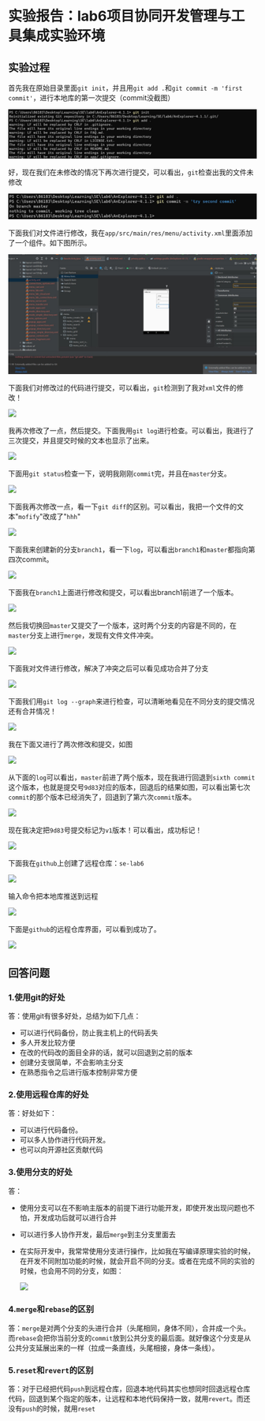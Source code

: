 # 实验报告：lab6项目协同开发管理与工具集成实验环境



## 实验过程

首先我在原始目录里面`git init`，并且用`git add .`和`git commit -m 'first commit'`，进行本地库的第一次提交（commit没截图）

![](./ref/p1.jpg)

好，现在我们在未修改的情况下再次进行提交，可以看出，`git`检查出我的文件未修改

![](./ref/p2.jpg)

下面我们对文件进行修改，我在`app/src/main/res/menu/activity.xml`里面添加了一个组件。如下图所示。

![](./ref/p3.jpg)

下面我们对修改过的代码进行提交，可以看出，`git`检测到了我对`xml`文件的修改！

![](/ref/p4.jpg)

我再次修改了一点，然后提交。下面我用`git log`进行检查。可以看出，我进行了三次提交，并且提交时候的文本也显示了出来。

![](/ref/p5.jpg)

下面用`git status`检查一下，说明我刚刚`commit`完，并且在`master`分支。

![](/ref/p6.jpg)

下面我再次修改一点，看一下`git diff`的区别。可以看出，我把一个文件的文本"`mofify`"改成了"`hhh`"

![](/ref/p7.jpg)

下面我来创建新的分支`branch1`，看一下`log`，可以看出`branch1`和`master`都指向第四次commit。

![](/ref/p8.jpg)

下面我在`branch1`上面进行修改和提交，可以看出branch1前进了一个版本。

![](/ref/p9.jpg)

然后我切换回`master`又提交了一个版本，这时两个分支的内容是不同的，在`master`分支上进行`merge`，发现有文件文件冲突。

![](/ref/p10.jpg)

下面我对文件进行修改，解决了冲突之后可以看见成功合并了分支

![](/ref/p11.jpg)

下面我们用`git log --graph`来进行检查，可以清晰地看见在不同分支的提交情况还有合并情况！

![](/ref/p12.jpg)

我在下面又进行了两次修改和提交，如图

![](/ref/p13.jpg)

从下面的`log`可以看出，`master`前进了两个版本，现在我进行回退到`sixth commit`这个版本，也就是提交号`9d83`对应的版本，回退后的结果如图，可以看出第七次`commit`的那个版本已经消失了，回退到了第六次`commit`版本。

![](/ref/p15.jpg)

现在我决定把`9d83`号提交标记为`v1`版本！可以看出，成功标记！

![](/ref/p16.jpg)

下面我在`github`上创建了远程仓库：`se-lab6`

![](/ref/p17.jpg)

输入命令把本地库推送到远程

![](/ref/p18.jpg)

下面是`github`的远程仓库界面，可以看到成功了。

![](/ref/p19.jpg)

## 回答问题

### 1.使用git的好处

答：使用git有很多好处，总结为如下几点：

- 可以进行代码备份，防止我主机上的代码丢失
- 多人开发比较方便
- 在改的代码改的面目全非的话，就可以回退到之前的版本
- 创建分支很简单，不会影响主分支
- 在熟悉指令之后进行版本控制非常方便

### 2.使用远程仓库的好处

答：好处如下：

- 可以进行代码备份。
- 可以多人协作进行代码开发。
- 也可以向开源社区贡献代码

### 3.使用分支的好处

答：

- 使用分支可以在不影响主版本的前提下进行功能开发，即使开发出现问题也不怕，开发成功后就可以进行合并

- 可以进行多人协作开发，最后`merge`到主分支里面去

- 在实际开发中，我常常使用分支进行操作，比如我在写编译原理实验的时候，在开发不同附加功能的时候，就会开启不同的分支。或者在完成不同的实验的时候，也会用不同的分支，如图：

  ![](/ref/p20.jpg)

### 4.`merge`和`rebase`的区别

答：`merge`是对两个分支的头进行合并（头尾相同，身体不同），合并成一个头。而`rebase`会把你当前分支的`commit`放到公共分支的最后面。就好像这个分支是从公共分支延展出来的一样（拉成一条直线，头尾相接，身体一条线）。

### 5.`reset`和`revert`的区别

答：对于已经把代码`push`到远程仓库，回退本地代码其实也想同时回退远程仓库代码，回退到某个指定的版本，让远程和本地代码保持一致，就用`revert`。而还没有`push`的时候，就用`reset`

